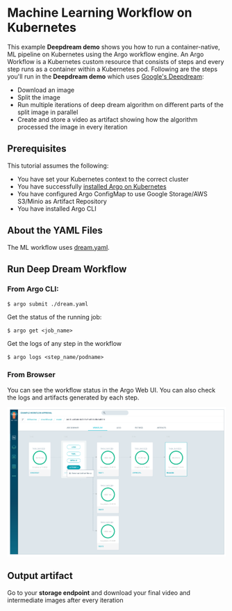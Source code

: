 # Machine Learning Workflow on Kubernetes

This example **Deepdream demo**  shows you how to run a container-native, ML pipeline on Kubernetes using the Argo workflow engine. An Argo Workflow is a Kubernetes custom resource that consists of steps and every step runs as a container within a Kubernetes pod. Following are the steps you'll run in the **Deepdream demo** which uses [Google's Deepdream](https://hub.docker.com/r/herval/deepdream/):


* Download an image 
* Split the image
* Run multiple iterations of deep dream algorithm on different parts of the split image in parallel
* Create and store a video as artifact showing how the algorithm processed the image in every iteration 

<!-- <<Add the video>> -->

## Prerequisites
This tutorial assumes the following:

* You have set your Kubernetes context to the correct cluster
* You have successfully [installed Argo on Kubernetes](https://applatix.com/open-source/argo/get-started/installation)
* You have configured Argo ConfigMap to use Google Storage/AWS S3/Minio as Artifact Repository
* You have installed Argo CLI



## About the YAML Files

The ML workflow uses [dream.yaml](https://github.com/argoproj/image-processing-demo/blob/master/.argo-v2/dream.yaml).


## Run Deep Dream Workflow

### From Argo CLI:

```
$ argo submit ./dream.yaml

```
Get the status of the running job:


```
$ argo get <job_name>

```

Get the logs of any step in the workflow

```
$ argo logs <step_name/podname>

```


### From Browser
You can see the workflow status in the Argo Web UI. You can also check the logs and artifacts generated by each step.

![CI-workflow](../images/ciworkflow.png)
 
## Output artifact
Go to your **storage endpoint** and download your final video and intermediate images after every iteration

